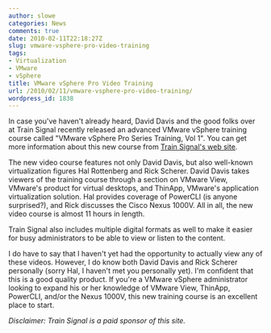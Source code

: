 ```yaml
---
author: slowe
categories: News
comments: true
date: 2010-02-11T22:18:27Z
slug: vmware-vsphere-pro-video-training
tags:
- Virtualization
- VMware
- vSphere
title: VMware vSphere Pro Video Training
url: /2010/02/11/vmware-vsphere-pro-video-training/
wordpress_id: 1838
---
```


In case you've haven't already heard, David Davis and the good folks over at Train Signal recently released an advanced VMware vSphere training course called "VMware vSphere Pro Series Training, Vol 1". You can get more information about this new course from [Train Signal's web site](http://www.trainsignal.com/VMware-vSphere-Pro-Series-Training-Vol-1-P91.aspx).

The new video course features not only David Davis, but also well-known virtualization figures Hal Rottenberg and Rick Scherer. David Davis takes viewers of the training course through a section on VMware View, VMware's product for virtual desktops, and ThinApp, VMware's application virtualization solution. Hal provides coverage of PowerCLI (is anyone surprised?), and Rick discusses the Cisco Nexus 1000V. All in all, the new video course is almost 11 hours in length.

Train Signal also includes multiple digital formats as well to make it easier for busy administrators to be able to view or listen to the content.

I do have to say that I haven't yet had the opportunity to actually view any of these videos. However, I do know both David Davis and Rick Scherer personally (sorry Hal, I haven't met you personally yet). I'm confident that this is a good quality product. If you're a VMware vSphere administrator looking to expand his or her knowledge of VMware View, ThinApp, PowerCLI, and/or the Nexus 1000V, this new training course is an excellent place to start.

_Disclaimer: Train Signal is a paid sponsor of this site._
